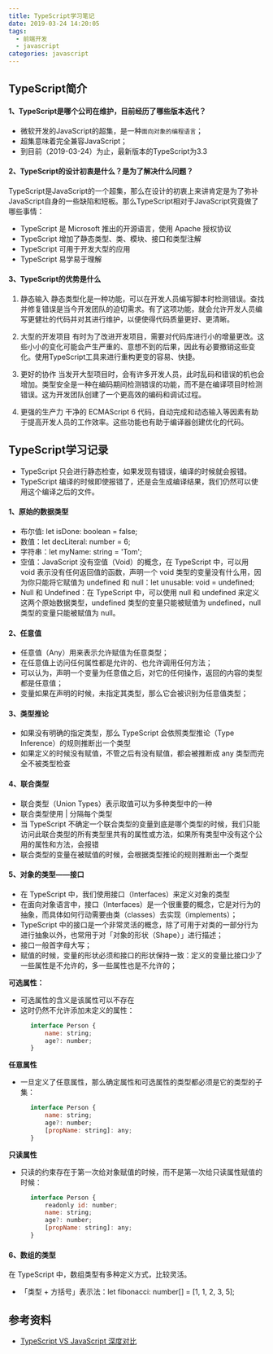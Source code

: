 ```yaml
---
title: TypeScript学习笔记
date: 2019-03-24 14:20:05
tags:
  - 前端开发
  - javascript
categories: javascript
---
```


## TypeScript简介

#### 1、TypeScript是哪个公司在维护，目前经历了哪些版本迭代？

+ 微软开发的JavaScript的超集，是一种`面向对象的编程语言`；
+ 超集意味着完全兼容JavaScript；
+ 到目前（2019-03-24）为止，最新版本的TypeScript为3.3


#### 2、TypeScript的设计初衷是什么？是为了解决什么问题？

TypeScript是JavaScript的一个超集，那么在设计的初衷上来讲肯定是为了弥补JavaScript自身的一些缺陷和短板。那么TypeScript相对于JavaScript究竟做了哪些事情：

+ TypeScript 是 Microsoft 推出的开源语言，使用 Apache 授权协议
+ TypeScript 增加了静态类型、类、模块、接口和类型注解
+ TypeScript 可用于开发大型的应用
+ TypeScript 易学易于理解

#### 3、TypeScript的优势是什么

1. 静态输入
   静态类型化是一种功能，可以在开发人员编写脚本时检测错误。查找并修复错误是当今开发团队的迫切需求。有了这项功能，就会允许开发人员编写更健壮的代码并对其进行维护，以便使得代码质量更好、更清晰。

2. 大型的开发项目
   有时为了改进开发项目，需要对代码库进行小的增量更改。这些小小的变化可能会产生严重的、意想不到的后果，因此有必要撤销这些变化。使用TypeScript工具来进行重构更变的容易、快捷。

3. 更好的协作
   当发开大型项目时，会有许多开发人员，此时乱码和错误的机也会增加。类型安全是一种在编码期间检测错误的功能，而不是在编译项目时检测错误。这为开发团队创建了一个更高效的编码和调试过程。

4. 更强的生产力
   干净的 ECMAScript 6 代码，自动完成和动态输入等因素有助于提高开发人员的工作效率。这些功能也有助于编译器创建优化的代码。

## TypeScript学习记录

+ TypeScript 只会进行静态检查，如果发现有错误，编译的时候就会报错。
+ TypeScript 编译的时候即使报错了，还是会生成编译结果，我们仍然可以使用这个编译之后的文件。

   
#### 1、原始的数据类型

+ 布尔值: let isDone: boolean = false;
+ 数值：let decLiteral: number = 6;
+ 字符串：let myName: string = 'Tom';
+ 空值：JavaScript 没有空值（Void）的概念，在 TypeScript 中，可以用 void 表示没有任何返回值的函数，声明一个 void 类型的变量没有什么用，因为你只能将它赋值为 undefined 和 null：let unusable: void = undefined;
+ Null 和 Undefined：在 TypeScript 中，可以使用 null 和 undefined 来定义这两个原始数据类型，undefined 类型的变量只能被赋值为 undefined，null 类型的变量只能被赋值为 null。

#### 2、任意值

+ 任意值（Any）用来表示允许赋值为任意类型；
+ 在任意值上访问任何属性都是允许的、也允许调用任何方法；
+ 可以认为，声明一个变量为任意值之后，对它的任何操作，返回的内容的类型都是任意值；
+ 变量如果在声明的时候，未指定其类型，那么它会被识别为任意值类型；

#### 3、类型推论

+ 如果没有明确的指定类型，那么 TypeScript 会依照类型推论（Type Inference）的规则推断出一个类型
+ 如果定义的时候没有赋值，不管之后有没有赋值，都会被推断成 any 类型而完全不被类型检查

#### 4、联合类型

+ 联合类型（Union Types）表示取值可以为多种类型中的一种
+ 联合类型使用 | 分隔每个类型
+ 当 TypeScript 不确定一个联合类型的变量到底是哪个类型的时候，我们只能访问此联合类型的所有类型里共有的属性或方法，如果所有类型中没有这个公用的属性和方法，会报错
+ 联合类型的变量在被赋值的时候，会根据类型推论的规则推断出一个类型

#### 5、对象的类型——接口

+ 在 TypeScript 中，我们使用接口（Interfaces）来定义对象的类型
+ 在面向对象语言中，接口（Interfaces）是一个很重要的概念，它是对行为的抽象，而具体如何行动需要由类（classes）去实现（implements）；
+ TypeScript 中的接口是一个非常灵活的概念，除了可用于对类的一部分行为进行抽象以外，也常用于对「对象的形状（Shape）」进行描述；
+ 接口一般首字母大写；
+ 赋值的时候，变量的形状必须和接口的形状保持一致：定义的变量比接口少了一些属性是不允许的，多一些属性也是不允许的；

**可选属性：**

+ 可选属性的含义是该属性可以不存在
+ 这时仍然不允许添加未定义的属性：

```javascript
      interface Person {
          name: string;
          age?: number;
      }
```

**任意属性**

+ 一旦定义了任意属性，那么确定属性和可选属性的类型都必须是它的类型的子集：

```javascript
      interface Person {
          name: string;
          age?: number;
          [propName: string]: any;
      }
```

**只读属性**

+ 只读的约束存在于第一次给对象赋值的时候，而不是第一次给只读属性赋值的时候：

```javascript
      interface Person {
          readonly id: number;
          name: string;
          age?: number;
          [propName: string]: any;
      }
```

#### 6、数组的类型

在 TypeScript 中，数组类型有多种定义方式，比较灵活。

+ 「类型 + 方括号」表示法：let fibonacci: number[] = [1, 1, 2, 3, 5];

 

## 参考资料

+ [TypeScript VS JavaScript 深度对比](https://segmentfault.com/a/1190000012744810)
